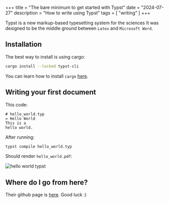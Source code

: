 +++
title = "The bare minimum to get started with Typst"
date = "2024-07-27"
description = "How to write using Typst"
tags = [
    "writing"
]
+++

Typst is a new markup-based typesetting system for the sciences
It was designed to be the middle ground between `Latex` and `Microsoft Word`.

## Installation

The best way to install is using cargo:

```sh
cargo install --locked typst-cli
```

You can learn how to install `cargo` [here](https://doc.rust-lang.org/cargo/getting-started/installation.html).

## Writing your first document

This code:

```typst
# hello_world.typ
= Hello World
This is a
hello world.
```

After running:

```sh
typst compile hello_world.typ
```

Should render `hello_world.pdf`:

![hello world typst](/posts/typst/hello_world.png)

## Where do I go from here?

Their github page is [here](https://github.com/typst/typst).
Good luck :)
